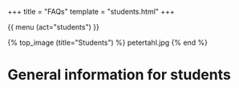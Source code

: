 +++
title = "FAQs"
template = "students.html"
+++

{{ menu (act="students") }} 

{% top_image (title="Students") %}
	petertahl.jpg
{% end %}


<div class="container">

# General information for students
</div>
